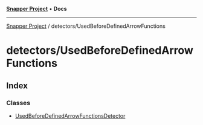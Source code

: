 [**Snapper Project**](../../README.md) • **Docs**

***

[Snapper Project](../../README.md) / detectors/UsedBeforeDefinedArrowFunctions

# detectors/UsedBeforeDefinedArrowFunctions

## Index

### Classes

- [UsedBeforeDefinedArrowFunctionsDetector](classes/UsedBeforeDefinedArrowFunctionsDetector.md)
